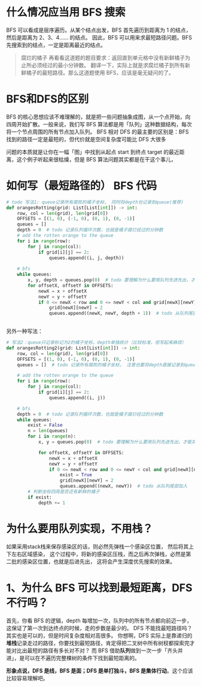 
# 什么情况应当用 BFS 搜索
BFS 可以看成是层序遍历。从某个结点出发，BFS 首先遍历到距离为 1 的结点，然后是距离为 2、3、4…… 的结点。
因此，BFS 可以用来求最短路径问题。BFS 先搜索到的结点，一定是距离最近的结点。

> 腐烂的橘子
再看看这道题的题目要求：返回直到单元格中没有新鲜橘子为止所必须经过的最小分钟数。
翻译一下，实际上就是求腐烂橘子到所有新鲜橘子的最短路径。那么这道题使用 BFS，应该是毫无疑问的了。



# BFS和DFS的区别
BFS 的核心思想应该不难理解的，就是把一些问题抽象成图，从一个点开始，向四周开始扩散。一般来说，我们写 BFS 算法都是用「队列」这种数据结构，每次将一个节点周围的所有节点加入队列。
BFS 相对 DFS 的最主要的区别是：BFS 找到的路径一定是最短的，但代价就是空间复杂度可能比 DFS 大很多

问题的本质就是让你在一幅「图」中找到从起点 start 到终点 target 的最近距离，这个例子听起来很枯燥，但是 BFS 算法问题其实都是在干这个事儿，

# 如何写（最短路径的） BFS 代码
```python
# todo 写法1: queue记录所有腐败的橘子坐标， 同时将depth也记录到queue(推荐)
def orangesRotting(grid: List[List[int]]) -> int:
    row, col = len(grid), len(grid[0])
    OFFSETS = [(1, 0), (-1, 0), (0, 1), (0, -1)]
    queues = []
    depth = 0  # todo 记录队列循环次数，也就是橘子腐烂经过的分钟数
    # add the rotten orange to the queue
    for i in range(row):
        for j in range(col):
            if grid[i][j] == 2:
                queues.append((i, j, depth))
    
    # bfs
    while queues:
        x, y, depth = queues.pop(0)  # todo 要理解为什么要用队列先进先出，才能实现这个？
        for offsetX, offsetY in OFFSETS:
            newX = x + offsetX
            newY = y + offsetY
            if 0 <= newX < row and 0 <= newY < col and grid[newX][newY] == 1:
                grid[newX][newY] = 2
                queues.append((newX, newY, depth + 1))  # todo 从队列尾部加入
            
```
另外一种写法：
```python
# 写法2：queue只记录标记为2的橘子坐标，depth单独统计（比较标准，但写起来麻烦）
def orangesRotting2(grid: List[List[int]]) -> int:
    row, col = len(grid), len(grid[0])
    OFFSETS = [(1, 0), (-1, 0), (0, 1), (0, -1)]
    queues = []  # todo 记录所有腐败的橘子坐标， 注意也要将depth直接记录到queue

    # add the rotten orange to the queue
    for i in range(row):
        for j in range(col):
            if grid[i][j] == 2:
                queues.append((i, j))

    # bfs
    depth = 0  # todo 记录队列循环次数，也就是橘子腐烂经过的分钟数
    while queues:
        exist = False
        n = len(queues)
        for i in range(n):
            x, y = queues.pop(0)  # todo 要理解为什么要用队列先进先出，才能实现这个？

            for offsetX, offsetY in OFFSETS:
                newX = x + offsetX
                newY = y + offsetY
                if 0 <= newX < row and 0 <= newY < col and grid[newX][newY] == 1:
                    exist = True
                    grid[newX][newY] = 2
                    queues.append((newX, newY))  # todo 从队列尾部加入
        # 判断坐标四周是否还有新鲜的橘子
        if exist:
            depth += 1
```

# 为什么要用队列实现，不用栈？
如果采用stack栈来保存感染区的话，则必然先弹栈一个感染区位置， 然后将其上下左右区域感染，
这个过程中，将新的感染区压栈，而之后再次弹栈，必然是第二批的感染区位置，也就是后进先出，
这将会产生深度优先搜索的效果。

# 1、为什么 BFS 可以找到最短距离，DFS 不行吗？
首先，你看 BFS 的逻辑，depth 每增加一次，队列中的所有节点都向前迈一步，这保证了第一次到达终点的时候，走的步数是最少的。
DFS 不能找最短路径吗？其实也是可以的，但是时间复杂度相对高很多。
你想啊，DFS 实际上是靠递归的**堆栈**记录走过的路径，你要找到最短路径，肯定得把二叉树中所有树杈都探索完才能对比出最短的路径有多长对不对？
而 BFS 借助**队列**做到一次一步「齐头并进」，是可以在不遍历完整棵树的条件下找到最短距离的。

**形象点说，DFS 是线，BFS 是面；DFS 是单打独斗，BFS 是集体行动**。这个应该比较容易理解吧。

